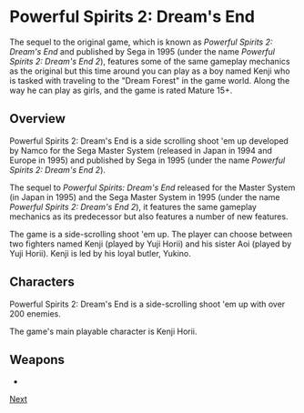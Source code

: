 # Powerful Spirits 2: Dream's End

The sequel to the original game, which is known as _Powerful Spirits 2: Dream's End_ and published by Sega in 1995 (under the name _Powerful Spirits 2: Dream's End 2_), features some of the same gameplay mechanics as the original but this time around you can play as a boy named Kenji who is tasked with traveling to the "Dream Forest" in the game world. Along the way he can play as girls, and the game is rated Mature 15+.

## Overview

Powerful Spirits 2: Dream's End is a side scrolling shoot 'em up developed by Namco for the Sega Master System (released in Japan in 1994 and Europe in 1995) and published by Sega in 1995 (under the name _Powerful Spirits 2: Dream's End 2_).

The sequel to _Powerful Spirits: Dream's End_ released for the Master System (in Japan in 1995) and the Sega Master System in 1995 (under the name _Powerful Spirits 2: Dream's End 2_), it features the same gameplay mechanics as its predecessor but also features a number of new features.

The game is a side-scrolling shoot 'em up. The player can choose between two fighters named Kenji (played by Yuji Horii) and his sister Aoi (played by Yuji Horii). Kenji is led by his loyal butler, Yukino.

## Characters

Powerful Spirits 2: Dream's End is a side-scrolling shoot 'em up with over 200 enemies.

The game's main playable character is Kenji Horii.

## Weapons

*
[Next](370.md)